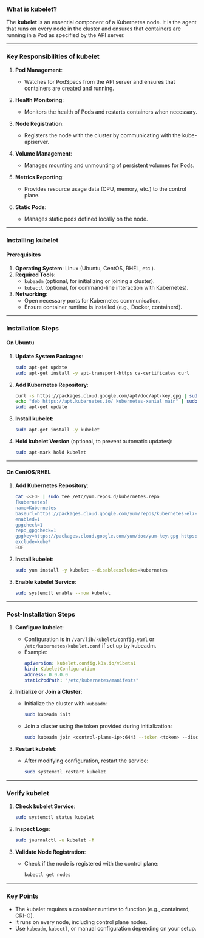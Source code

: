 ### **What is kubelet?**

The **kubelet** is an essential component of a Kubernetes node. It is the agent that runs on every node in the cluster and ensures that containers are running in a Pod as specified by the API server.

---

### **Key Responsibilities of kubelet**
1. **Pod Management**:
   - Watches for PodSpecs from the API server and ensures that containers are created and running.

2. **Health Monitoring**:
   - Monitors the health of Pods and restarts containers when necessary.

3. **Node Registration**:
   - Registers the node with the cluster by communicating with the kube-apiserver.

4. **Volume Management**:
   - Manages mounting and unmounting of persistent volumes for Pods.

5. **Metrics Reporting**:
   - Provides resource usage data (CPU, memory, etc.) to the control plane.

6. **Static Pods**:
   - Manages static pods defined locally on the node.

---

### **Installing kubelet**

#### **Prerequisites**
1. **Operating System**: Linux (Ubuntu, CentOS, RHEL, etc.).
2. **Required Tools**:
   - `kubeadm` (optional, for initializing or joining a cluster).
   - `kubectl` (optional, for command-line interaction with Kubernetes).
3. **Networking**:
   - Open necessary ports for Kubernetes communication.
   - Ensure container runtime is installed (e.g., Docker, containerd).

---

### **Installation Steps**

#### **On Ubuntu**

1. **Update System Packages**:
   ```bash
   sudo apt-get update
   sudo apt-get install -y apt-transport-https ca-certificates curl
   ```

2. **Add Kubernetes Repository**:
   ```bash
   curl -s https://packages.cloud.google.com/apt/doc/apt-key.gpg | sudo apt-key add -
   echo "deb https://apt.kubernetes.io/ kubernetes-xenial main" | sudo tee /etc/apt/sources.list.d/kubernetes.list
   sudo apt-get update
   ```

3. **Install kubelet**:
   ```bash
   sudo apt-get install -y kubelet
   ```

4. **Hold kubelet Version** (optional, to prevent automatic updates):
   ```bash
   sudo apt-mark hold kubelet
   ```

---

#### **On CentOS/RHEL**

1. **Add Kubernetes Repository**:
   ```bash
   cat <<EOF | sudo tee /etc/yum.repos.d/kubernetes.repo
   [kubernetes]
   name=Kubernetes
   baseurl=https://packages.cloud.google.com/yum/repos/kubernetes-el7-x86_64
   enabled=1
   gpgcheck=1
   repo_gpgcheck=1
   gpgkey=https://packages.cloud.google.com/yum/doc/yum-key.gpg https://packages.cloud.google.com/yum/doc/rpm-package-key.gpg
   exclude=kube*
   EOF
   ```

2. **Install kubelet**:
   ```bash
   sudo yum install -y kubelet --disableexcludes=kubernetes
   ```

3. **Enable kubelet Service**:
   ```bash
   sudo systemctl enable --now kubelet
   ```

---

### **Post-Installation Steps**

1. **Configure kubelet**:
   - Configuration is in `/var/lib/kubelet/config.yaml` or `/etc/kubernetes/kubelet.conf` if set up by kubeadm.
   - Example:
     ```yaml
     apiVersion: kubelet.config.k8s.io/v1beta1
     kind: KubeletConfiguration
     address: 0.0.0.0
     staticPodPath: "/etc/kubernetes/manifests"
     ```

2. **Initialize or Join a Cluster**:
   - Initialize the cluster with `kubeadm`:
     ```bash
     sudo kubeadm init
     ```
   - Join a cluster using the token provided during initialization:
     ```bash
     sudo kubeadm join <control-plane-ip>:6443 --token <token> --discovery-token-ca-cert-hash <hash>
     ```

3. **Restart kubelet**:
   - After modifying configuration, restart the service:
     ```bash
     sudo systemctl restart kubelet
     ```

---

### **Verify kubelet**

1. **Check kubelet Service**:
   ```bash
   sudo systemctl status kubelet
   ```

2. **Inspect Logs**:
   ```bash
   sudo journalctl -u kubelet -f
   ```

3. **Validate Node Registration**:
   - Check if the node is registered with the control plane:
     ```bash
     kubectl get nodes
     ```

---

### **Key Points**
- The kubelet requires a container runtime to function (e.g., containerd, CRI-O).
- It runs on every node, including control plane nodes.
- Use `kubeadm`, `kubectl`, or manual configuration depending on your setup.
